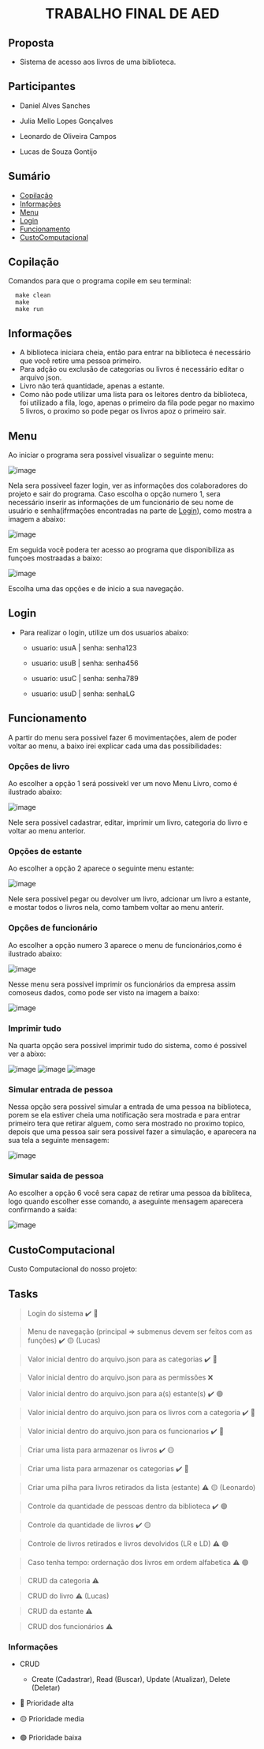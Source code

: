 <h1 align="center">TRABALHO FINAL DE AED</h1>

## Proposta

- Sistema de acesso aos livros de uma biblioteca.

## Participantes

- Daniel Alves Sanches

- Julia Mello Lopes Gonçalves

- Leonardo de Oliveira Campos

- Lucas de Souza Gontijo

## Sumário
<!--ts-->
   * [Copilação](#Copilação)
   * [Informações](#Informações)
   * [Menu](#Menu)
   * [Login](#Login)
   * [Funcionamento](#Funcionamento)
   * [CustoComputacional](#CustoComputacional)
<!--te-->

## Copilação 

Comandos para que o programa copile em seu terminal:

      make clean
      make
      make run

## Informações

- A biblioteca iniciara cheia, então para entrar na biblioteca é necessário que você retire uma pessoa primeiro.
- Para adção ou exclusão de categorias ou livros é necessário editar o arquivo json.
- Livro não terá quantidade, apenas a estante.
- Como não pode utilizar uma lista para os leitores dentro da biblioteca, foi utilizado a fila, logo, apenas o primeiro da fila pode pegar no maximo 5 livros, o proximo so pode pegar os livros apoz o primeiro sair.

## Menu

Ao iniciar o programa sera possivel visualizar o seguinte menu:

![image](https://user-images.githubusercontent.com/84408875/132895759-29fd6269-61ab-440a-a7c7-25c5b59b46fd.png)

Nela sera possiveel fazer login, ver as informações dos colaboradores do projeto e sair do programa. Caso escolha o opção numero 1, sera necessário inserir as informações de um funcionário de seu nome de usuário e senha(ifrmações encontradas na parte de [Login](#Login)), como mostra a imagem a abaixo:

![image](https://user-images.githubusercontent.com/84408875/132895987-dd042683-8b27-4c5b-ac2a-4297b12b7451.png)

Em seguida você podera ter acesso ao programa que disponibiliza as funçoes mostraadas a baixo:

![image](https://user-images.githubusercontent.com/84408875/132898769-fe00cf7f-ea4d-4b76-903b-8075a7cae591.png)

Escolha uma das opções e de inicio a sua navegação.

## Login

- Para realizar o login, utilize um dos usuarios abaixo:
  - usuario: usuA | senha: senha123

  - usuario: usuB | senha: senha456

  - usuario: usuC | senha: senha789

  - usuario: usuD | senha: senhaLG

## Funcionamento 

A partir do menu sera possivel fazer 6 movimentações, alem de poder voltar ao menu, a baixo irei explicar cada uma das possibilidades:

### Opções de livro

Ao escolher a opção 1 será possivekl ver um novo Menu Livro, como é ilustrado abaixo:

![image](https://user-images.githubusercontent.com/84408875/132896623-0fccc7be-7f3c-44e9-83ee-56cc7a6eddcd.png)

Nele sera possivel cadastrar, editar, imprimir um livro, categoria do livro e voltar ao menu anterior.

### Opções de estante

Ao escolher a opção 2 aparece o seguinte menu estante:

![image](https://user-images.githubusercontent.com/84408875/132896926-d66d632e-e84e-4902-9b43-f9307a45454d.png)

Nele sera possivel pegar ou devolver um livro, adcionar um livro a estante, e mostar todos o livros nela, como tambem voltar ao menu anterir.

### Opções de funcionário

Ao escolher a opção numero 3 aparece o menu de funcionários,como é ilustrado abaixo:

![image](https://user-images.githubusercontent.com/84408875/132897156-253a86f9-e959-4dff-9c5b-3210bf3ddd70.png)

Nesse menu sera possivel imprimir os funcionários da empresa assim comoseus dados, como pode ser visto na imagem a baixo:

![image](https://user-images.githubusercontent.com/84408875/132897412-f5d383d5-9a84-4b60-a074-4bbeee68308b.png)

### Imprimir tudo 

Na quarta opção sera possivel imprimir tudo do sistema, como é possivel ver a abixo:

![image](https://user-images.githubusercontent.com/84408875/132897568-bd933875-5369-4080-97ff-f01685487848.png)
![image](https://user-images.githubusercontent.com/84408875/132897614-6d56f4ca-7fbc-441d-9ba9-5262b65d6bfc.png)
![image](https://user-images.githubusercontent.com/84408875/132897643-9aa9428a-5fdd-4948-bbba-a00b503bb16e.png)

### Simular entrada de pessoa

Nessa opção sera possivel simular a entrada de uma pessoa na biblioteca, porem se ela estiver cheia uma notificação sera mostrada e para entrar primeiro tera que retirar alguem, como sera mostrado no proximo topico, depois que uma pessoa sair sera possivel fazer a simulação, e aparecera na sua tela a seguinte mensagem:

![image](https://user-images.githubusercontent.com/84408875/132897966-fbf3de6d-6d9a-440f-91c2-7b4a8700aa81.png)

### Simular saida de pessoa

Ao escolher a opção 6 você sera capaz de retirar uma pessoa da bibliteca, logo quando escolher esse comando, a aseguinte mensagem aparecera confirmando a saida:

![image](https://user-images.githubusercontent.com/84408875/132897919-4cfe2ecc-c47b-4e9d-b01b-6da16da525da.png)

## CustoComputacional

Custo Computacional do nosso projeto:

## Tasks

> Login do sistema :heavy_check_mark: 🔴

> Menu de navegação (principal => submenus devem ser feitos com as funções) :heavy_check_mark: 🟡 (Lucas)

> Valor inicial dentro do arquivo.json  para as categorias :heavy_check_mark: 🔴

> Valor inicial dentro do arquivo.json  para as permissões :x:

> Valor inicial dentro do arquivo.json  para a(s) estante(s) :heavy_check_mark: 🟢

> Valor inicial dentro do arquivo.json  para os livros com a categoria :heavy_check_mark: 🔴

> Valor inicial dentro do arquivo.json  para os funcionarios :heavy_check_mark: 🔴

> Criar uma lista para armazenar os livros :heavy_check_mark: 🟡

> Criar uma lista para armazenar os categorias :heavy_check_mark: 🔴

> Criar uma pilha para livros retirados da lista (estante) :warning: 🟡 (Leonardo)

> Controle da quantidade de pessoas dentro da biblioteca :heavy_check_mark: 🟢

> Controle da quantidade de livros :heavy_check_mark: 🟡

> Controle de livros retirados e livros devolvidos (LR e LD) :warning: 🟢

> Caso tenha tempo: ordernação dos livros em ordem alfabetica :warning: 🟢

> CRUD da categoria :warning:

> CRUD do livro :warning: (Lucas)

> CRUD da estante :warning:

> CRUD dos funcionários :warning:

### Informações

- CRUD
  - Create (Cadastrar), Read (Buscar), Update (Atualizar), Delete (Deletar)

- 🔴 Prioridade alta
- 🟡 Prioridade media
- 🟢 Prioridade baixa

